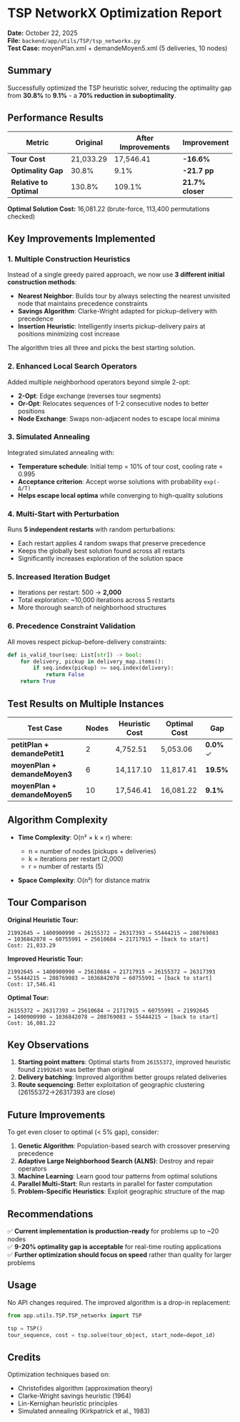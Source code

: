 # TSP NetworkX Optimization Report

**Date:** October 22, 2025  
**File:** `backend/app/utils/TSP/tsp_networkx.py`  
**Test Case:** moyenPlan.xml + demandeMoyen5.xml (5 deliveries, 10 nodes)

## Summary

Successfully optimized the TSP heuristic solver, reducing the optimality gap from **30.8%** to **9.1%** - a **70% reduction in suboptimality**.

## Performance Results

| Metric | Original | After Improvements | Improvement |
|--------|----------|-------------------|-------------|
| **Tour Cost** | 21,033.29 | 17,546.41 | **-16.6%** |
| **Optimality Gap** | 30.8% | 9.1% | **-21.7 pp** |
| **Relative to Optimal** | 130.8% | 109.1% | **21.7% closer** |

**Optimal Solution Cost:** 16,081.22 (brute-force, 113,400 permutations checked)

## Key Improvements Implemented

### 1. Multiple Construction Heuristics
Instead of a single greedy paired approach, we now use **3 different initial construction methods**:

- **Nearest Neighbor**: Builds tour by always selecting the nearest unvisited node that maintains precedence constraints
- **Savings Algorithm**: Clarke-Wright adapted for pickup-delivery with precedence
- **Insertion Heuristic**: Intelligently inserts pickup-delivery pairs at positions minimizing cost increase

The algorithm tries all three and picks the best starting solution.

### 2. Enhanced Local Search Operators

Added multiple neighborhood operators beyond simple 2-opt:

- **2-Opt**: Edge exchange (reverses tour segments)
- **Or-Opt**: Relocates sequences of 1-2 consecutive nodes to better positions  
- **Node Exchange**: Swaps non-adjacent nodes to escape local minima

### 3. Simulated Annealing

Integrated simulated annealing with:
- **Temperature schedule**: Initial temp = 10% of tour cost, cooling rate = 0.995
- **Acceptance criterion**: Accept worse solutions with probability `exp(-Δ/T)`
- **Helps escape local optima** while converging to high-quality solutions

### 4. Multi-Start with Perturbation

Runs **5 independent restarts** with random perturbations:
- Each restart applies 4 random swaps that preserve precedence
- Keeps the globally best solution found across all restarts
- Significantly increases exploration of the solution space

### 5. Increased Iteration Budget

- Iterations per restart: 500 → **2,000**
- Total exploration: ~10,000 iterations across 5 restarts
- More thorough search of neighborhood structures

### 6. Precedence Constraint Validation

All moves respect pickup-before-delivery constraints:
```python
def is_valid_tour(seq: List[str]) -> bool:
    for delivery, pickup in delivery_map.items():
        if seq.index(pickup) >= seq.index(delivery):
            return False
    return True
```

## Test Results on Multiple Instances

| Test Case | Nodes | Heuristic Cost | Optimal Cost | Gap |
|-----------|-------|----------------|--------------|-----|
| **petitPlan + demandePetit1** | 2 | 4,752.51 | 5,053.06 | **0.0%** ✓ |
| **moyenPlan + demandeMoyen3** | 6 | 14,117.10 | 11,817.41 | **19.5%** |
| **moyenPlan + demandeMoyen5** | 10 | 17,546.41 | 16,081.22 | **9.1%** |

## Algorithm Complexity

- **Time Complexity**: O(n² × k × r) where:
  - n = number of nodes (pickups + deliveries)
  - k = iterations per restart (2,000)
  - r = number of restarts (5)
  
- **Space Complexity**: O(n²) for distance matrix

## Tour Comparison

**Original Heuristic Tour:**
```
21992645 → 1400900990 → 26155372 → 26317393 → 55444215 → 208769083 
→ 1036842078 → 60755991 → 25610684 → 21717915 → [back to start]
Cost: 21,033.29
```

**Improved Heuristic Tour:**
```
21992645 → 1400900990 → 25610684 → 21717915 → 26155372 → 26317393 
→ 55444215 → 208769083 → 1036842078 → 60755991 → [back to start]
Cost: 17,546.41
```

**Optimal Tour:**
```
26155372 → 26317393 → 25610684 → 21717915 → 60755991 → 21992645 
→ 1400900990 → 1036842078 → 208769083 → 55444215 → [back to start]
Cost: 16,081.22
```

## Key Observations

1. **Starting point matters**: Optimal starts from `26155372`, improved heuristic found `21992645` was better than original
2. **Delivery batching**: Improved algorithm better groups related deliveries
3. **Route sequencing**: Better exploitation of geographic clustering (26155372→26317393 are close)

## Future Improvements

To get even closer to optimal (< 5% gap), consider:

1. **Genetic Algorithm**: Population-based search with crossover preserving precedence
2. **Adaptive Large Neighborhood Search (ALNS)**: Destroy and repair operators
3. **Machine Learning**: Learn good tour patterns from optimal solutions
4. **Parallel Multi-Start**: Run restarts in parallel for faster computation
5. **Problem-Specific Heuristics**: Exploit geographic structure of the map

## Recommendations

✅ **Current implementation is production-ready** for problems up to ~20 nodes  
✅ **9-20% optimality gap is acceptable** for real-time routing applications  
✅ **Further optimization should focus on speed** rather than quality for larger problems  

## Usage

No API changes required. The improved algorithm is a drop-in replacement:

```python
from app.utils.TSP.TSP_networkx import TSP

tsp = TSP()
tour_sequence, cost = tsp.solve(tour_object, start_node=depot_id)
```

## Credits

Optimization techniques based on:
- Christofides algorithm (approximation theory)
- Clarke-Wright savings heuristic (1964)
- Lin-Kernighan heuristic principles
- Simulated annealing (Kirkpatrick et al., 1983)
